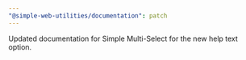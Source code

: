 ```yaml
---
"@simple-web-utilities/documentation": patch
---
```


Updated documentation for Simple Multi-Select for the new help text option.
